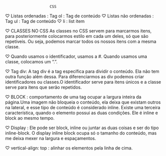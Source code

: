                         CSS
♡ Listas ordenadas : Tag ol : Tag de conteúdo ♡ Listas não ordenadas : Tag ul : Tag de conteúdo ♡ li : list item

♡ CLASSES NO CSS As classes no CSS servem para marcarmos itens, para posteriormente colocarmos estilo em cada um deles, só que são repetíveis. Ou seja, podemos marcar todos os nossos itens com a mesma classe.

♡ Quando usamos o identificador, usamos a #. Quando usamos uma classe, colocamos um “.”.

♡ Tag div: A tag div é a tag específica para dividir o conteúdo. Ela não tem outra função além dessa. Para diferenciarmos as div podemos criar identificadores ou classes.O identificador serve para itens únicos e a classe serve para itens que serão repetidos.

♡ BLOCK : comportamento de uma tag ocupar a largura inteira da página.Uma imagem não bloqueia o conteúdo, ela deixa que existam outros na lateral, e esse tipo de conteúdo é considerado inline. Existe uma terceira característica, quando o elemento possui as duas condições. Ele é inline e block ao mesmo tempo.

♡ Display : Ele pode ser block, inline ou juntar as duas coisas e ser do tipo inline-block. O display inline block ocupa só o tamanho do conteúdo, mas me deixa mexer na largura e espaçamentos.

♡ vertical-align: top : alinhar os elementos pela linha de cima.